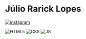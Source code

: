 <h1>
  Júlio Rarick Lopes 
</h1>

[![instagram](https://img.shields.io/badge/Instagram-E4405F?style=for-the-badge&logo=instagram&logoColor=white)](https://www.instagram.com/rarickn/)

![HTML5](https://img.shields.io/badge/HTML5-E34F26?style=for-the-badge&logo=html5&logoColor=white)
![CSS](https://img.shields.io/badge/CSS3-1572B6?style=for-the-badge&logo=css3&logoColor=white)
![JS](https://img.shields.io/badge/JavaScript-323330?style=for-the-badge&logo=javascript&logoColor=F7DF1E)
